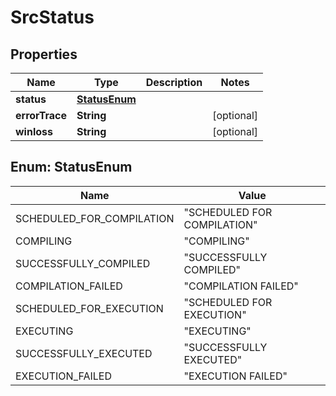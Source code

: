 

# SrcStatus

## Properties

Name | Type | Description | Notes
------------ | ------------- | ------------- | -------------
**status** | [**StatusEnum**](#StatusEnum) |  | 
**errorTrace** | **String** |  |  [optional]
**winloss** | **String** |  |  [optional]



## Enum: StatusEnum

Name | Value
---- | -----
SCHEDULED_FOR_COMPILATION | &quot;SCHEDULED FOR COMPILATION&quot;
COMPILING | &quot;COMPILING&quot;
SUCCESSFULLY_COMPILED | &quot;SUCCESSFULLY COMPILED&quot;
COMPILATION_FAILED | &quot;COMPILATION FAILED&quot;
SCHEDULED_FOR_EXECUTION | &quot;SCHEDULED FOR EXECUTION&quot;
EXECUTING | &quot;EXECUTING&quot;
SUCCESSFULLY_EXECUTED | &quot;SUCCESSFULLY EXECUTED&quot;
EXECUTION_FAILED | &quot;EXECUTION FAILED&quot;



